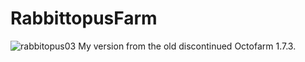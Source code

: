 # RabbittopusFarm
![rabbitopus03](https://github.com/user-attachments/assets/68be7e5a-c49e-421d-a5c9-b14b7b54e1ff)
My version from the old discontinued Octofarm 1.7.3.

